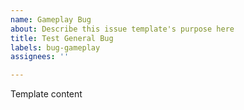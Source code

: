 ```yaml
---
name: Gameplay Bug
about: Describe this issue template's purpose here
title: Test General Bug
labels: bug-gameplay
assignees: ''

---
```


Template content
